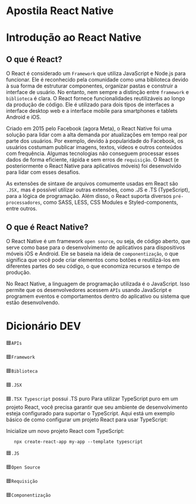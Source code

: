 # Apostila React Native 

# Introdução ao React Native 

## O que é React?

O React é considerado um `Framework` que utiliza JavaScript e Node.js para funcionar. Ele é reconhecido pela comunidade como uma biblioteca devido à sua forma de estruturar componentes, organizar pastas e construir a interface de usuário. No entanto, nem sempre a distinção entre `framework` e `biblioteca` é clara. O React fornece funcionalidades reutilizáveis ao longo da produção de código. Ele é utilizado para dois tipos de interfaces a interface desktop web e a interface mobile para smartphones e tablets Android e iOS.

Criado em 2015 pelo Facebook (agora Meta), o React Native foi uma solução para lidar com a alta demanda por atualizações em tempo real por parte dos usuários. Por exemplo, devido à popularidade do Facebook, os usuários costumam publicar imagens, textos, vídeos e outros conteúdos com frequência. Algumas tecnologias não conseguem processar esses dados de forma eficiente, rápida e sem erros de `requisição`. O React (e posteriormente o React Native para aplicativos móveis) foi desenvolvido para lidar com esses desafios.

As extensões de sintaxe de arquivos comumente usadas em React são `.JSX,` mas é possível utilizar outras extensões, como .JS e .TS (TypeScript), para a lógica de programação. Além disso, o React suporta diversos `pré-processadores`, como SASS, LESS, CSS Modules e Styled-components, entre outros.

## O que é React Native?


O React Native é um framework `open source`, ou seja, de código aberto, que serve como base para o desenvolvimento de aplicativos para dispositivos móveis iOS e Android. Ele se baseia na ideia de `componentização`, o que significa que você pode criar elementos como botões e reutilizá-los em diferentes partes do seu código, o que economiza recursos e tempo de produção.

No React Native, a linguagem de programação utilizada é o JavaScript. Isso permite que os desenvolvedores acessem `APIs` usando JavaScript e programem eventos e comportamentos dentro do aplicativo ou sistema que estão desenvolvendo.


# Dicionário DEV

🟦`APIs`

🟦`Framework`

🟦`Biblioteca`

🟦`.JSX`

🟦`.TSX Typescript` possui .TS puro Para utilizar TypeScript puro em um projeto React, você precisa garantir que seu ambiente de desenvolvimento esteja configurado para suportar o TypeScript. Aqui está um exemplo básico de como configurar um projeto React para usar TypeScript:

Inicialize um novo projeto React com TypeScript:


```    npx create-react-app my-app --template typescript     ```

🟦`.JS`


🟦`Open Source`

🟦`Requisição`

🟦`Componentização`

